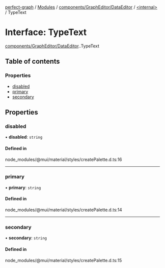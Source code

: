 [perfect-graph](../README.md) / [Modules](../modules.md) / [components/GraphEditor/DataEditor](../modules/components_GraphEditor_DataEditor.md) / [<internal\>](../modules/components_GraphEditor_DataEditor._internal_.md) / TypeText

# Interface: TypeText

[components/GraphEditor/DataEditor](../modules/components_GraphEditor_DataEditor.md).[<internal>](../modules/components_GraphEditor_DataEditor._internal_.md).TypeText

## Table of contents

### Properties

- [disabled](components_GraphEditor_DataEditor._internal_.TypeText.md#disabled)
- [primary](components_GraphEditor_DataEditor._internal_.TypeText.md#primary)
- [secondary](components_GraphEditor_DataEditor._internal_.TypeText.md#secondary)

## Properties

### disabled

• **disabled**: `string`

#### Defined in

node_modules/@mui/material/styles/createPalette.d.ts:16

___

### primary

• **primary**: `string`

#### Defined in

node_modules/@mui/material/styles/createPalette.d.ts:14

___

### secondary

• **secondary**: `string`

#### Defined in

node_modules/@mui/material/styles/createPalette.d.ts:15
